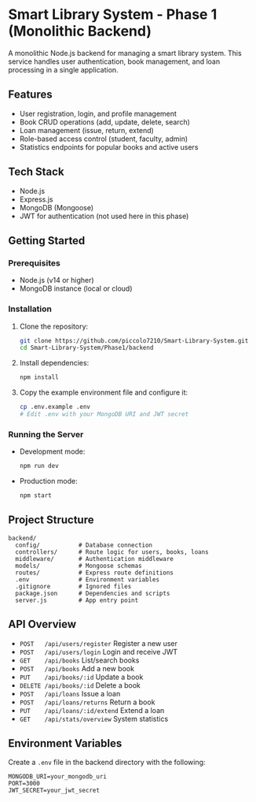 # Smart Library System - Phase 1 (Monolithic Backend)

A monolithic Node.js backend for managing a smart library system. This service handles user authentication, book management, and loan processing in a single application.

## Features

- User registration, login, and profile management
- Book CRUD operations (add, update, delete, search)
- Loan management (issue, return, extend)
- Role-based access control (student, faculty, admin)
- Statistics endpoints for popular books and active users

## Tech Stack

- Node.js
- Express.js
- MongoDB (Mongoose)
- JWT for authentication (not used here in this phase)

## Getting Started

### Prerequisites
- Node.js (v14 or higher)
- MongoDB instance (local or cloud)

### Installation

1. Clone the repository:
   ```bash
   git clone https://github.com/piccolo7210/Smart-Library-System.git
   cd Smart-Library-System/Phase1/backend
   ```
2. Install dependencies:
   ```bash
   npm install
   ```
3. Copy the example environment file and configure it:
   ```bash
   cp .env.example .env
   # Edit .env with your MongoDB URI and JWT secret
   ```

### Running the Server

- Development mode:
  ```bash
  npm run dev
  ```
- Production mode:
  ```bash
  npm start
  ```

## Project Structure

```
backend/
  config/           # Database connection
  controllers/      # Route logic for users, books, loans
  middleware/       # Authentication middleware
  models/           # Mongoose schemas
  routes/           # Express route definitions
  .env              # Environment variables
  .gitignore        # Ignored files
  package.json      # Dependencies and scripts
  server.js         # App entry point
```

## API Overview

- `POST   /api/users/register`   Register a new user
- `POST   /api/users/login`      Login and receive JWT
- `GET    /api/books`            List/search books
- `POST   /api/books`            Add a new book
- `PUT    /api/books/:id`        Update a book
- `DELETE /api/books/:id`        Delete a book
- `POST   /api/loans`            Issue a loan
- `POST   /api/loans/returns`    Return a book
- `PUT    /api/loans/:id/extend` Extend a loan
- `GET    /api/stats/overview`   System statistics

## Environment Variables

Create a `.env` file in the backend directory with the following:

```
MONGODB_URI=your_mongodb_uri
PORT=3000
JWT_SECRET=your_jwt_secret
```


